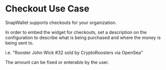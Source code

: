 # Checkout Use Case

SnapWallet supports checkouts for your organization.

In order to embed the widget for checkouts, set a description on the configuration to describe what is being purchased and where the money is being sent to.

i.e. "Rooster John Wick #32 sold by CryptoRoosters via OpenSea"

The amount can be fixed or enterable by the user.

